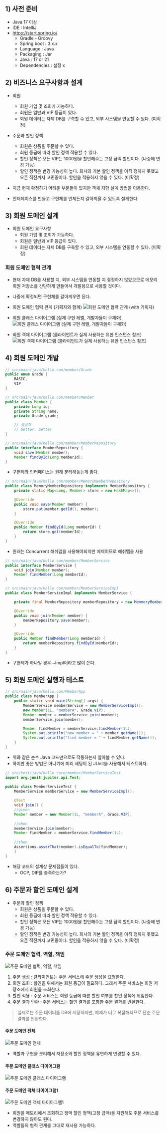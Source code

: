 ## 1) 사전 준비
- Java 17 이상
- IDE : IntelliJ
- https://start.spring.io/
	- Gradle - Groovy
	- Spring boot : 3.x.x
	- Language : Java
	- Packaging : Jar
	- Java : 17 or 21
	- Dependencies : 설정 x

## 2) 비즈니스 요구사항과 설계
- 회원
	- 회원 가입 및 조회가 가능하다.
	- 회원은 일반과 VIP 등급이 있다.
	- 회원 데이터는 자체 DB를 구축할 수 있고, 외부 시스템을 연동할 수 있다. (미확정)
- 주문과 할인 정책
	- 회원은 상품을 주문할 수 있다.
	- 회원 등급에 따라 할인 정책 적용할 수 있다.
	- 할인 정책은 모든 VIP는 1000원을 할인해주는 고정 금액 할인이다. (나중에 변경 가능)
	- 할인 정책은 변경 가능성이 높다. 회사의 기본 할인 정책을 아직 정하지 못했고 오픈 직전까지 고민중이다. 할인을 적용하지 않을 수 있다. (미확정)

- 지금 현재 확정하기 어려운 부분들이 있지만 객체 지향 설계 방법을 이용한다.
- 인터페이스를 만들고 구현체를 언제든지 갈아끼울 수 있도록 설계한다.

## 3) 회원 도메인 설계
- 회원 도메인 요구사항	
	- 회원 가입 및 조회가 가능하다.
	- 회원은 일반과 VIP 등급이 있다.
	- 회원 데이터는 자체 DB를 구축할 수 있고, 외부 시스템을 연동할 수 있다. (미확정)


### 회원 도메인 협력 관계
- 현재 자체 DB를 사용할 지, 외부 시스템을 연동할 지 결정하지 않았으므로 메모리 회원 저장소를 간단하게 만들어서 개발용으로 사용할 것이다.
- 나중에 확정되면 구현체를 갈아끼우면 된다.

- 회원 도메인 협력 관계 (기획자와 함께)
![회원 도메인 협력 관계 (with 기획자)](/media/Spring/[김영한]%20스프링%20핵심%20원리%20-%20기본편/2/회원%20도메인%20협력%20관계%20(with%20기획자).png)

- 회원 클래스 다이어그램 (실제 구현 레벨, 개발자들이 구체화)
![회원 클래스 다이어그램 (실제 구현 레벨, 개발자들이 구체화)](/media/Spring/[김영한]%20스프링%20핵심%20원리%20-%20기본편/2/회원%20클래스%20다이어그램%20(실제%20구현%20레벨,%20개발자들이%20구체화).png)

- 회원 객체 다이어그램 (클라이언트가 실제 사용하는 유한 인스턴스 참조)
![회원 객체 다이어그램 (클라이언트가 실제 사용하는 유한 인스턴스 참조)](/media/Spring/[김영한]%20스프링%20핵심%20원리%20-%20기본편/2/회원%20객체%20다이어그램%20(클라이언트가%20실제%20사용하는%20유한%20인스턴스%20참조).png)
## 4) 회원 도메인 개발
```java
// src/main/java/hello.com/member/Grade
public enum Grade {
	BASIC,
	VIP
}

```

```java
// src/main/java/hello.com/member/Member
public class Member {
	private Long id;
	private String name;
	private Grade grade;

	// 생성자
	// Getter, Setter
}
```

```java
// src/main/java/hello.com/member/MemberRepository
public interface MemberRepository {
	void save(Member member);
	Member findById(Long memberId);
}
```
- 구현제와 인터페이스는 원래 분리해놓는게 좋다.

```java
// src/main/java/hello.com/member/MemoryMemberRepository
public class MemoryMemberRepository implements MemberRepository {
	private static Map<Long, Member> store = new HashMap<>();

	@Override
	public void save(Member member) {
		store.put(member.getId(), member);
	}

	@Override
	public Member findById(Long memberId) {
		return store.get(memberId);
	}
}
```
- 원래는 Concurrent 해쉬맵을 사용해야되지만 예제이므로 해쉬맵을 사용

```java
// src/main/java/hello.com/member/MemberService
public interface MemberService {
	void join(Member member);
	Member findMember(Long memberId);
}
```

```java
// src/main/java/hello.com/member/MemberServiceImpl
public class MemberServiceImpl implements MemberService {

	private final MemberRepository memberRepository = new MemmoryMemberRepository();

	@Override
	public void join(Member member) {
		memberRepository.save(member);
	}

	@Override
	public Member findMember(Long memberId) {
		return memberRepository.findById(memberId);
	}
}
```
- 구현제가 하나일 경우 ~Impl이라고 많이 쓴다.

## 5) 회원 도메인 실행과 테스트
```java
// src/main/java/hello.com/MemberApp
public class MemberApp {
	public static void main(String[] args) {
		MemberService memberService = new MemberServiceImpl();
		new Member(1L, "memberA", Grade.VIP);
		Member member = memberService.join(member);
		memberService.join(member);

		Member findMember = memberService.findMember(1L);
		System.out.println("new member = " + member.getName());
		System.out.println("find member = " + findMember.getName());
	}
}
```
- 위와 같은 순수 Java 코드만으로도 작동하는지 알아볼 수 있다.
- 하지만 좋은 방법은 아니기에 미리 세팅이 된 JUnit을 사용해서 테스트하자.

```java
// src/test/java/hello.core/member/MemberServiceTest
import org.junit.jupiter.api.Test;

public class MemberServiceTest {
	MemberService memberService = new MemberServiceImpl();
	
	@Test
	void join() {
	//given
	Member member = new Member(1L, "memberA", Grade.VIP);
	
	//when
	memberService.join(member);
	Member findMember = memberService.findMember(1L);
	
	//then
	Assertions.asserThat(member).isEqualTo(findMember);
	}
}
```

- 해당 코드의 설계상 문제점들이 있다.
	- OCP, DIP를 충족하는가?

## 6) 주문과 할인 도메인 설계
- 주문과 할인 정책
	- 회원은 상품을 주문할 수 있다.
	- 회원 등급에 따라 할인 정책 적용할 수 있다.
	- 할인 정책은 모든 VIP는 1000원을 할인해주는 고정 금액 할인이다. (나중에 변경 가능)
	- 할인 정책은 변경 가능성이 높다. 회사의 기본 할인 정책을 아직 정하지 못했고 오픈 직전까지 고민중이다. 할인을 적용하지 않을 수 있다. (미확정)

### 주문 도메인 협력, 역할, 책임
![주문 도메인 협력, 역할, 책임](/media/Spring/[김영한]%20스프링%20핵심%20원리%20-%20기본편/2/주문%20도메인%20협력,%20역할,%20책임.png)
1. 주문 생성 : 클라이언트는 주문 서비스에 주문 생성을 요청한다.
2. 회원 조회 : 할인을 위해서는 회원 등급이 필요하다. 그래서 주문 서비스는 회원 저장소에서 회원을 조회한다.
3. 할인 적용 : 주문 서비스는 회원 등급에 따른 할인 여부를 할인 정책에 위임한다.
4. 주문 결과 반환 : 주문 서비스는 할인 결과를 포함한 주문 결과를 반환한다.
> 실제로는 주문 데이터를 DB에 저장하지만, 예제가 너무 복잡해지므로 단순 주문 결과를 반환한다.

#### 주문 도메인 전체
![주문 도메인 전체](/media/Spring/[김영한]%20스프링%20핵심%20원리%20-%20기본편/2/주문%20도메인%20전체.png)
- 역할과 구현을 분리해서 저장소와 할인 정책을 유연하게 변경할 수 있다.

#### 주문 도메인 클래스 다이어그램
![주문 도메인 클래스 다이어그램](/media/Spring/[김영한]%20스프링%20핵심%20원리%20-%20기본편/2/주문%20도메인%20클래스%20다이어그램.png)

#### 주문 도메인 객체 다이어그램1
![주문 도메인 객체 다이아그램1](/media/Spring/[김영한]%20스프링%20핵심%20원리%20-%20기본편/2/주문%20도메인%20객체%20다이아그램1.png)
- 회원을 메모리에서 조회하고 정액 할인 정책(고정 금액)을 지원해도 주문 서비스를 변경하지 않아도 된다.
- 역할들의 협력 관계를 그대로 재사용 가능하다.